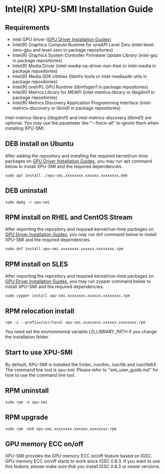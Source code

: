 
# Intel(R) XPU-SMI Installation Guide

## Requirements
* Intel GPU driver ([GPU Driver Installation Guides](https://dgpu-docs.intel.com/installation-guides/index.html))
* Intel(R) Graphics Compute Runtime for oneAPI Level Zero (intel-level-zero-gpu and level-zero in package repositories)
* Intel(R) Graphics System Controller Firmware Update Library (intel-gsc in package repositories)
* Intel(R) Media Driver (intel-media-va-driver-non-free or intel-media in package repositories) 
* Intel(R) Media SDK Utilities (libmfx-tools or intel-mediasdk-utils in package repositories)
* Intel(R) oneVPL GPU Runtime (libmfxgen1 in package repositories)
* Intel(R) Metrics Library for MDAPI (intel-metrics-library or libigdml1 in package repositories) 
* Intel(R) Metrics Discovery Application Programming Interface (intel-metrics-discovery or libmd1 in package repositories)
 
intel-metrics-library (libigdml1) and intel-metrics-discovery (libmd1) are optional. You may use the parameter like "--force-all" to ignore them when installing XPU-SMI.


## DEB install on Ubuntu
After adding the repository and installing the required kernel/run-time packages on [GPU Driver Installation Guides](https://dgpu-docs.intel.com/installation-guides/index.html), you may run apt command below to install XPU-SMI and the required dependencies. 
```
sudo apt install ./xpu-smi.xxxxxxxx.xxxxxx.xxxxxxxx.deb
```

## DEB uninstall
```
sudo dpkg -r xpu-smi
```

## RPM install on RHEL and CentOS Stream
After importing the repository and required kernel/run-time packages on [GPU Driver Installation Guides](https://dgpu-docs.intel.com/installation-guides/index.html), you may run dnf command below to install XPU-SMI and the required dependencies. 
```
sudo dnf install xpu-smi.xxxxxxxx.xxxxxx.xxxxxxxx.rpm
```

## RPM install on SLES
After importing the repository and required kernel/run-time packages on [GPU Driver Installation Guides](https://dgpu-docs.intel.com/installation-guides/index.html), you may run zypper command below to install XPU-SMI and the required dependencies. 
```
sudo zypper install xpu-smi.xxxxxxxx.xxxxxx.xxxxxxxx.rpm
```

## RPM relocation install
```
rpm -i --prefix=/usr/local xpu-smi.xxxxxxxx.xxxxxx.xxxxxxxx.rpm
```
You need set the environmental variable LD_LIBRARY_PATH if you change the installation folder. 

## Start to use XPU-SMI
By default, XPU-SMI is installed the folder, /usr/bin, /usr/lib and /usr/lib64. The command line tool is xpu-smi. Please refer to "smi_user_guide.md" for how to use the command line tool. 

## RPM uninstall
```
sudo rpm -e xpu-smi
```

## RPM upgrade
```
sudo rpm -Uxh xpu-smi.xxxxxxxx.xxxxxx.xxxxxxxx.rpm
```

## GPU memory ECC on/off
XPU-SMI provides the GPU memory ECC on/off feature based on IGSC. GPU memory ECC on/off starts to work since IGSC 0.8.3. If you want to use this feature, please make sure that you install IGSC 0.8.3 or newer versions. 